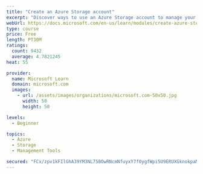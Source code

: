 ```yaml
---
title: "Create an Azure Storage account"
excerpt: "Discover ways to use an Azure Storage account to manage your data for billing, access, and storage location of your blobs, files, queues, and tables."
webUrl: https://docs.microsoft.com/en-us/learn/modules/create-azure-storage-account/
type: course
price: Free
length: PT30M
ratings:
  count: 9432
  average: 4.7821245
heat: 55

provider:
  name: Microsoft Learn
  domain: microsoft.com
  images:
    - url: /assets/images/organizations/microsoft.com-50x50.jpg
      width: 50
      height: 50

levels:
  - Beginner

topics:
  - Azure
  - Storage
  - Management Tools

secured: "FCx/zpv1kFIlGhA39YM3NL75BOwRNcmNfuyxY7f0ygfWpi5U9ERUXGknokpaM/H+wHhCD7cShcCWjvcwcmUN3PfbyJqo7UXZxtTB8T+EOqU+lERUlQvxrVrg2Uhrtz+oh86zuky/4drulUS+8o1uwsDxO6YpP82zd/hD/T6Frp3OrTkRU+0g3F5osZlXM49uCEViavzMZ9ndLKLvPymm6jOoCaX2TF8a7dimZ+N2VtScsUrJwtI3qRC547GgwEdxvu1SDS8UC/A/ncyj4hgiTgkvsRD/ROYd1vXjEHmFiKKl0g5O5hPhQc215kX5iw1um/XPd21zxPqohoT9fQAaPILtUyF0ox5Z7Ctxp/9lV9s0mu/afA+2/5hDs/DZfpISJ9FLQ6ITx7qH9IoVUIvZgAKa9nv7O3bT2fDOeYu9DAI=;v4mq+3buWIfUjXos7g4o9w=="
---
```


